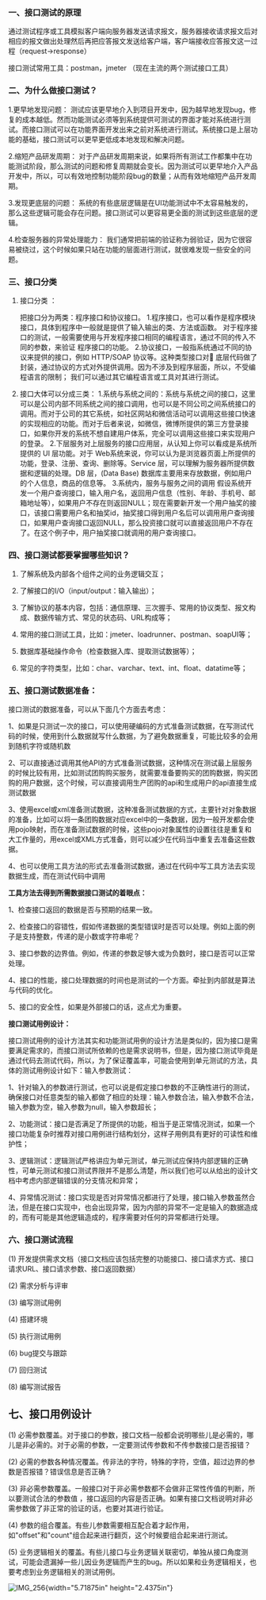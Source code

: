 ### 一、接口测试的原理

通过测试程序或工具模拟客户端向服务器发送请求报文，服务器接收请求报文后对相应的报文做出处理然后再把应答报文发送给客户端，客户端接收应答报文这一过程（request→response）

接口测试常用工具：postman，jmeter （现在主流的两个测试接口工具）

### 二、为什么做接口测试？

1.更早地发现问题： 测试应该更早地介入到项目开发中，因为越早地发现bug，修复的成本越低。然而功能测试必须等到系统提供可测试的界面才能对系统进行测试。而接口测试可以在功能界面开发出来之前对系统进行测试。系统接口是上层功能的基础，接口测试可以更早更低成本地发现和解决问题。

2.缩短产品研发周期： 对于产品研发周期来说，如果将所有测试工作都集中在功能测试阶段，那么测试的问题和修复周期就会变长。因为测试可以更早地介入产品开发中，所以，可以有效地控制功能阶段bug的数量；从而有效地缩短产品开发周期。

3.发现更底层的问题： 系统的有些底层逻辑是在UI功能测试中不太容易触发的，那么这些逻辑可能会存在问题。接口测试可以更容易更全面的测试到这些底层的逻辑。

4.检查服务器的异常处理能力： 我们通常把前端的验证称为弱验证，因为它很容易被绕过，这个时候如果只站在功能的层面进行测试，就很难发现一些安全的问题。

### 三、接口分类

1. 接口分类 ：

   把接口分为两类：程序接口和协议接口。
   1.程序接口，也可以看作是程序模块接口，具体到程序中一般就是提供了输入输出的类、方法或函数。 对于程序接口的测试，一般需要使用与开发程序接口相同的编程语言，通过不同的传入不同的参数，来验证 程序接口的功能。
    2.协议接口，一般指系统通过不同的协议来提供的接口，例如 HTTP/SOAP 协议等。这种类型接口对 底层代码做了封装，通过协议的方式对外提供调用。因为不涉及到程序层面，所以，不受编程语言的限制； 我们可以通过其它编程语言或工具对其进行测试。

2.  接口大体可以分成三类：
    1.系统与系统之间的：系统与系统之间的接口，这里可以是公司内部不同系统之间的接口调用，也可以是不同公司之间系统接口的调用。而对于公司的其它系统，如社区网站和微信活动可以调用这些接口快速的实现相应的功能。而对于后者来说，如微信，微博所提供的第三方登录接口，如果你开发的系统不想自建用户体系，完全可以调用这些接口来实现用户的登录。
    2.下层服务对上层服务的接口应用层，从认知上你可以看成是系统所提供的 UI 层功能。对于 Web系统来说，你可以认为是浏览器页面上所提供的功能，登录、注册、查询、删除等。Service 层，可以理解为服务器所提供数据和逻辑的处理。DB 层，(Data Base) 数据库主要用来存放数据，例如用户的个人信息，商品的信息等。
    3.系统内，服务与服务之间的调用 假设系统开发一个用户查询接口，输入用户名，返回用户信息（性别、年龄、手机号、邮箱地址等），如果用户不存在则返回NULL；现在需要新开发一个用户抽奖的接口，该接口需要用户名和抽奖id，抽奖接口得到用户名后可以调用用户查询接口，如果用户查询接口返回NULL，那么投资接口就可以直接返回用户不存在了。在这个例子中，用户抽奖接口就调用的用户查询接口。

### 四、接口测试都要掌握哪些知识？

1.  了解系统及内部各个组件之间的业务逻辑交互；

2.  了解接口的I/O（input/output：输入输出）；

3.  了解协议的基本内容，包括：通信原理、三次握手、常用的协议类型、报文构成、数据传输方式、常见的状态码、URL构成等；

4.  常用的接口测试工具，比如：jmeter、loadrunner、postman、soapUI等；

5.  数据库基础操作命令（检查数据入库、提取测试数据等）；

6.  常见的字符类型，比如：char、varchar、text、int、float、datatime等；

### 五、接口测试数据准备：

接口测试的数据准备，可以从下面几个方面去考虑：

1、如果是只测试一次的接口，可以使用硬编码的方式准备测试数据，在写测试代码的时候，使用到什么数据就写什么数据，为了避免数据重复，可能比较多的会用到随机字符或随机数

2、可以直接通过调用其他API的方式准备测试数据，这种情况在测试最上层服务的时候比较有用，比如测试团购购买服务，就需要准备要购买的团购数据，购买团购的用户数据，这个时候，可以直接调用生产团购的api和生成用户的api直接生成测试数据

3、使用excel或xml准备测试数据，这种准备测试数据的方式，主要针对对象数据的准备，比如可以将一条团购数据对应excel中的一条数据，因为一般开发都会使用pojo映射，而在准备测试数据的时候，这些pojo对象属性的设置往往是重复和大工作量的，用excel或XML方式准备，则可以减少在代码当中重复去准备这些数据。

4、也可以使用工具方法的形式去准备测试数据，通过在代码中写工具方法去实现数据生成，而在测试代码中调用



**工具方法去得到所需数据接口测试的着眼点：**

1、检查接口返回的数据是否与预期的结果一致。

2、检查接口的容错性，假如传递数据的类型错误时是否可以处理。例如上面的例子是支持整数，传递的是小数或字符串呢？

3、接口参数的边界值。例如，传递的参数足够大或为负数时，接口是否可以正常处理。

4、接口的性能，接口处理数据的时间也是测试的一个方面。牵扯到内部就是算法与代码的优化。

5、接口的安全性，如果是外部接口的话，这点尤为重要。

**接口测试用例设计：**

接口测试用例的设计方法其实和功能测试用例的设计方法是类似的，因为接口是需要满足需求的，而接口测试所依赖的也是需求说明书，但是，因为接口测试毕竟是通过代码去测试代码，所以，为了保证覆盖率，可能会使用到单元测试的方法，具体的测试用例设计如下：输入参数测试：

1、针对输入的参数进行测试，也可以说是假定接口参数的不正确性进行的测试，确保接口对任意类型的输入都做了相应的处理：输入参数合法，输入参数不合法，输入参数为空，输入参数为null，输入参数超长；

2、功能测试：接口是否满足了所提供的功能，相当于是正常情况测试，如果一个接口功能复杂时推荐对接口用例进行结构划分，这样子用例具有更好的可读性和维护性；

 3、逻辑测试：逻辑测试严格讲应为单元测试，单元测试应保持内部逻辑的正确性，可单元测试和接口测试界限并不是那么清楚，所以我们也可以从给出的设计文档中考虑内部逻辑错误的分支情况和异常；

4、异常情况测试：接口实现是否对异常情况都进行了处理，接口输入参数虽然合法，但是在接口实现中，也会出现异常，因为内部的异常不一定是输入的数据造成的，而有可能是其他逻辑造成的，程序需要对任何的异常都进行处理。

### 六、接口测试流程

(1) 开发提供需求文档（接口文档应该包括完整的功能接口、接口请求方式、接口请求URL、接口请求参数、接口返回数据）

(2) 需求分析与评审

(3) 编写测试用例

(4) 搭建环境

(5) 执行测试用例

(6) bug提交与跟踪

(7) 回归测试

(8) 编写测试报告



## 七、接口用例设计



(1) 必需参数覆盖。对于接口的参数，接口文档一般都会说明哪些儿是必需的，哪儿是非必需的。对于必需的参数，一定要测试传参数和不传参数接口是否报错？

(2) 必需的参数各种情况覆盖。传非法的字符，特殊的字符，空值，超过边界的参数是否报错？错误信息是否正确？

(3) 非必需参数覆盖。一般接口对于非必需参数都不会做非正常性传值的判断，所以要测试合法的参数值 ，接口返回的内容是否正确。如果有接口文档说明对非必需参数做了非正常的验证的话，也要对其进行验证。

(4) 参数的组合覆盖。有些儿参数需要相互配合着才起作用，如"offset"和"count"组合起来进行翻页，这个时候要组合起来进行测试。

(5) 业务逻辑相关的覆盖。有些儿接口与业务逻辑关联密切，单独从接口角度测试，可能会遗漏掉一些儿因业务逻辑而产生的bug。所以如果和业务逻辑相关，也要考虑到业务逻辑相关的测试用例。

![IMG_256](media/image3.jpeg){width="5.71875in" height="2.4375in"}
